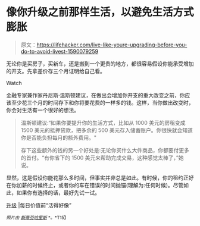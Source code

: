 # 像你升级之前那样生活，以避免生活方式膨胀

> 原文：<https://lifehacker.com/live-like-youre-upgrading-before-you-do-to-avoid-livest-1590079259>

无论你是买房子，买新车，还是搬到一个更贵的地方，都很容易假设你能承受增加的开支。先拿差价存三个月证明给自己看。

Watch

金融专家兼作家丹尼斯·温斯顿建议，在做出会增加你开支的重大改变之前，你应该至少花三个月的时间存下和你将要花费的一样多的钱。这样，当你做出改变时，你会对生活有一个很好的想法。

> 温斯顿建议:“如果你要提升你的生活方式，比如从 1000 美元的房租变成 1500 美元的抵押贷款，把多余的 500 美元存入储蓄账户。你很快就会知道你是否能负担每月的额外费用。"
> 
> 存下这些额外的钱的另一个好处是:无论你买什么大件商品，你都要付更多的首付。“有你省下的 1500 美元来帮助完成交易，这种感觉太棒了，”她说。

显然，这是假设你能花那么多时间，但事实并非总是如此。有时候，你的租约正好在你加薪的时候终止，或者你的车在错误的时间抛锚(理解为:任何时候)。尽管如此，如果你有选择的话，最好先试一试。

[升级](http://www.dailyworth.com/posts/2669-time-to-do-a-money-check-in/3) |每日价值前“活得好像”

<small>*照片由*</small> [<small>*斯蒂芬哈里斯*</small>](http://www.flickr.com/photos/96227967@N05/14353145394) <small>*。*T15】</small>